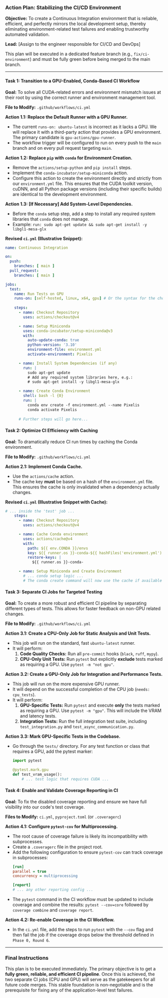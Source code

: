 ### **Action Plan: Stabilizing the CI/CD Environment**

**Objective:** To create a Continuous Integration environment that is reliable, efficient, and perfectly mirrors the local development setup, thereby eliminating environment-related test failures and enabling trustworthy automated validation.

**Lead:** [Assign to the engineer responsible for CI/CD and DevOps]

This plan will be executed in a dedicated feature branch (e.g., `fix/ci-environment`) and must be fully green before being merged to the main branch.

---

#### **Task 1: Transition to a GPU-Enabled, Conda-Based CI Workflow**

**Goal:** To solve all CUDA-related errors and environment mismatch issues at their root by using the correct runner and environment management tool.

**File to Modify:** `.github/workflows/ci.yml`

**Action 1.1: Replace the Default Runner with a GPU Runner.**
*   The current `runs-on: ubuntu-latest` is incorrect as it lacks a GPU. We will replace it with a third-party action that provides a GPU environment. The primary candidate is `gpu-actions/gpu-runner`.
*   The workflow trigger will be configured to run on every push to the `main` branch and on every pull request targeting `main`.

**Action 1.2: Replace `pip` with `conda` for Environment Creation.**
*   Remove the `actions/setup-python` and `pip install` steps.
*   Implement the `conda-incubator/setup-miniconda` action.
*   Configure this action to create the environment directly and strictly from our `environment.yml` file. This ensures that the CUDA toolkit version, cuDNN, and all Python package versions (including their specific builds) are identical to the development environment.

**Action 1.3: [If Necessary] Add System-Level Dependencies.**
*   Before the `conda` setup step, add a step to install any required system libraries that `conda` does not manage.
*   Example: `run: sudo apt-get update && sudo apt-get install -y libgl1-mesa-glx`

**Revised `ci.yml` (Illustrative Snippet):**
```yaml
name: Continuous Integration

on:
  push:
    branches: [ main ]
  pull_request:
    branches: [ main ]

jobs:
  test:
    name: Run Tests on GPU
    runs-on: [self-hosted, linux, x64, gpu] # Or the syntax for the chosen GPU runner action
    
    steps:
      - name: Checkout Repository
        uses: actions/checkout@v4

      - name: Setup Miniconda
        uses: conda-incubator/setup-miniconda@v3
        with:
          auto-update-conda: true
          python-version: '3.10'
          environment-file: environment.yml
          activate-environment: Pixelis

      - name: Install System Dependencies (if any)
        run: |
          sudo apt-get update
          # Add any required system libraries here, e.g.:
          # sudo apt-get install -y libgl1-mesa-glx

      - name: Create Conda Environment
        shell: bash -l {0}
        run: |
          conda env create -f environment.yml --name Pixelis
          conda activate Pixelis
          
      # Further steps will go here...
```

#### **Task 2: Optimize CI Efficiency with Caching**

**Goal:** To dramatically reduce CI run times by caching the Conda environment.

**File to Modify:** `.github/workflows/ci.yml`

**Action 2.1: Implement Conda Cache.**
*   Use the `actions/cache` action.
*   The cache key **must** be based on a hash of the `environment.yml` file. This ensures the cache is only invalidated when a dependency actually changes.

**Revised `ci.yml` (Illustrative Snippet with Cache):**
```yaml
# ... inside the 'test' job ...
    steps:
      - name: Checkout Repository
        uses: actions/checkout@v4

      - name: Cache Conda environment
        uses: actions/cache@v4
        with:
          path: ${{ env.CONDA }}/envs
          key: ${{ runner.os }}-conda-${{ hashFiles('environment.yml') }}
          restore-keys: |
            ${{ runner.os }}-conda-

      - name: Setup Miniconda and Create Environment
        # ... conda setup logic ...
        # The conda create command will now use the cache if available
```

#### **Task 3: Separate CI Jobs for Targeted Testing**

**Goal:** To create a more robust and efficient CI pipeline by separating different types of tests. This allows for faster feedback on non-GPU related changes.

**File to Modify:** `.github/workflows/ci.yml`

**Action 3.1: Create a CPU-Only Job for Static Analysis and Unit Tests.**
*   This job will run on the standard, fast `ubuntu-latest` runner.
*   It will perform:
    1.  **Code Quality Checks:** Run all `pre-commit` hooks (`black`, `ruff`, `mypy`).
    2.  **CPU-Only Unit Tests:** Run `pytest` but explicitly **exclude** tests marked as requiring a GPU. Use `pytest -m "not gpu"`.

**Action 3.2: Create a GPU-Only Job for Integration and Performance Tests.**
*   This job will run on the more expensive GPU runner.
*   It will depend on the successful completion of the CPU job (`needs: cpu_tests`).
*   It will perform:
    1.  **GPU-Specific Tests:** Run `pytest` and execute **only** the tests marked as requiring a GPU. Use `pytest -m "gpu"`. This will include the VRAM and latency tests.
    2.  **Integration Tests:** Run the full integration test suite, including `test_integration.py` and `test_async_communication.py`.

**Action 3.3: Mark GPU-Specific Tests in the Codebase.**
*   Go through the `tests/` directory. For any test function or class that requires a GPU, add the pytest marker:
    ```python
    import pytest

    @pytest.mark.gpu
    def test_vram_usage():
        # ... test logic that requires CUDA ...
    ```

#### **Task 4: Enable and Validate Coverage Reporting in CI**

**Goal:** To fix the disabled coverage reporting and ensure we have full visibility into our code's test coverage.

**Files to Modify:** `ci.yml`, `pyproject.toml` (or `.coveragerc`)

**Action 4.1: Configure `pytest-cov` for Multiprocessing.**
*   The root cause of coverage failure is likely its incompatibility with subprocesses.
*   Create a `.coveragerc` file in the project root.
*   Add the following configuration to ensure `pytest-cov` can track coverage in subprocesses:
    ```ini
    [run]
    parallel = true
    concurrency = multiprocessing

    [report]
    # ... any other reporting config ...
    ```
*   The `pytest` command in the CI workflow must be updated to include coverage and combine the results: `pytest --cov=core` followed by `coverage combine` and `coverage report`.

**Action 4.2: Re-enable Coverage in the CI Workflow.**
*   In the `ci.yml` file, add the steps to run `pytest` with the `--cov` flag and then fail the job if the coverage drops below the threshold defined in `Phase 0, Round 6`.

---

### **Final Instructions**

This plan is to be executed immediately. The primary objective is to get a **fully green, reliable, and efficient CI pipeline**. Once this is achieved, the two separate CI jobs (CPU and GPU) will serve as the gatekeepers for all future code merges. This stable foundation is non-negotiable and is the prerequisite for fixing any of the application-level test failures.